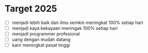 # Target 2025
- [ ] menjadi lebih baik dan ilmu semkin meningkat 100% setiap hari
- [ ] menjadi kaya kekayaan meningak 100% setiap hari
- [ ] menjadi programmer profesional
- [ ] uang dengan mudah datang
- [ ] karir meningkat pesat tinggi
